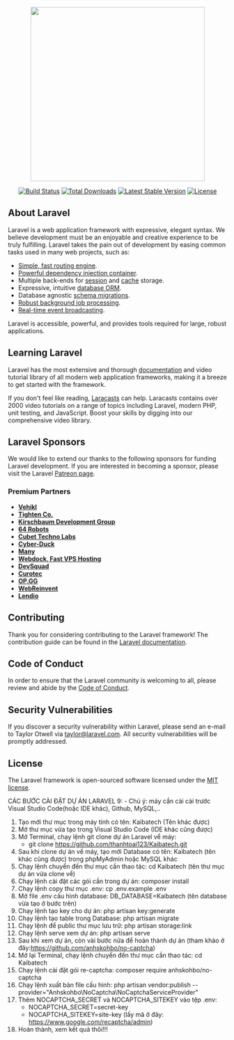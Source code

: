 <p align="center"><a href="https://laravel.com" target="_blank"><img src="https://raw.githubusercontent.com/laravel/art/master/logo-lockup/5%20SVG/2%20CMYK/1%20Full%20Color/laravel-logolockup-cmyk-red.svg" width="400"></a></p>

<p align="center">
<a href="https://travis-ci.org/laravel/framework"><img src="https://travis-ci.org/laravel/framework.svg" alt="Build Status"></a>
<a href="https://packagist.org/packages/laravel/framework"><img src="https://img.shields.io/packagist/dt/laravel/framework" alt="Total Downloads"></a>
<a href="https://packagist.org/packages/laravel/framework"><img src="https://img.shields.io/packagist/v/laravel/framework" alt="Latest Stable Version"></a>
<a href="https://packagist.org/packages/laravel/framework"><img src="https://img.shields.io/packagist/l/laravel/framework" alt="License"></a>
</p>

## About Laravel

Laravel is a web application framework with expressive, elegant syntax. We believe development must be an enjoyable and creative experience to be truly fulfilling. Laravel takes the pain out of development by easing common tasks used in many web projects, such as:

- [Simple, fast routing engine](https://laravel.com/docs/routing).
- [Powerful dependency injection container](https://laravel.com/docs/container).
- Multiple back-ends for [session](https://laravel.com/docs/session) and [cache](https://laravel.com/docs/cache) storage.
- Expressive, intuitive [database ORM](https://laravel.com/docs/eloquent).
- Database agnostic [schema migrations](https://laravel.com/docs/migrations).
- [Robust background job processing](https://laravel.com/docs/queues).
- [Real-time event broadcasting](https://laravel.com/docs/broadcasting).

Laravel is accessible, powerful, and provides tools required for large, robust applications.

## Learning Laravel

Laravel has the most extensive and thorough [documentation](https://laravel.com/docs) and video tutorial library of all modern web application frameworks, making it a breeze to get started with the framework.

If you don't feel like reading, [Laracasts](https://laracasts.com) can help. Laracasts contains over 2000 video tutorials on a range of topics including Laravel, modern PHP, unit testing, and JavaScript. Boost your skills by digging into our comprehensive video library.

## Laravel Sponsors

We would like to extend our thanks to the following sponsors for funding Laravel development. If you are interested in becoming a sponsor, please visit the Laravel [Patreon page](https://patreon.com/taylorotwell).

### Premium Partners

- **[Vehikl](https://vehikl.com/)**
- **[Tighten Co.](https://tighten.co)**
- **[Kirschbaum Development Group](https://kirschbaumdevelopment.com)**
- **[64 Robots](https://64robots.com)**
- **[Cubet Techno Labs](https://cubettech.com)**
- **[Cyber-Duck](https://cyber-duck.co.uk)**
- **[Many](https://www.many.co.uk)**
- **[Webdock, Fast VPS Hosting](https://www.webdock.io/en)**
- **[DevSquad](https://devsquad.com)**
- **[Curotec](https://www.curotec.com/services/technologies/laravel/)**
- **[OP.GG](https://op.gg)**
- **[WebReinvent](https://webreinvent.com/?utm_source=laravel&utm_medium=github&utm_campaign=patreon-sponsors)**
- **[Lendio](https://lendio.com)**

## Contributing

Thank you for considering contributing to the Laravel framework! The contribution guide can be found in the [Laravel documentation](https://laravel.com/docs/contributions).

## Code of Conduct

In order to ensure that the Laravel community is welcoming to all, please review and abide by the [Code of Conduct](https://laravel.com/docs/contributions#code-of-conduct).

## Security Vulnerabilities

If you discover a security vulnerability within Laravel, please send an e-mail to Taylor Otwell via [taylor@laravel.com](mailto:taylor@laravel.com). All security vulnerabilities will be promptly addressed.

## License

The Laravel framework is open-sourced software licensed under the [MIT license](https://opensource.org/licenses/MIT).


CÁC BƯỚC CÀI ĐẶT DỰ ÁN LARAVEL 9:                                                                                                                                                   - Chú ý: máy cần cài cài trước Visual Studio Code(hoặc IDE khác), Github, MySQL,..
1. Tạo mới thư mục trong máy tính có tên: Kaibatech (Tên khác được)
2. Mở thư mục vừa tạo trong Visual Studio Code (IDE khác cũng được)
3. Mở Terminal, chạy lệnh git clone dự án Laravel vể máy:
    - git clone https://github.com/thanhtoai123/Kaibatech.git
4. Sau khi clone dự án về máy, tạo mới Database có tên: Kaibatech (tên khác cũng được) trong phpMyAdmin hoặc MySQL khác
5. Chạy lệnh chuyển đến thư mục cần thao tác: cd Kaibatech (tên thư mục dự án vừa clone về)
6. Chạy lệnh cài đặt các gói cần trong dự án: composer install
7. Chạy lệnh copy thư mục .env: cp .env.example .env
8. Mở file .env cấu hình database: DB_DATABASE=Kaibatech (tên database vừa tạo ở bước trên)
9. Chạy lệnh tạo key cho dự án: php artisan key:generate
10. Chạy lệnh tạo table trong Database: php artisan migrate
11. Chạy lệnh để public thư mục lưu trữ: php artisan storage:link
12. Chạy lệnh serve xem dự án: php artisan serve
13. Sau khi xem dự án, còn vài bước nữa để hoàn thành dự án (tham khảo ở đây:https://github.com/anhskohbo/no-captcha)
14. Mở lại Terminal, chạy lệnh chuyển đến thư mục cần thao tác: cd Kaibatech
15. Chạy lệnh cài đặt gói re-captcha: composer require anhskohbo/no-captcha
16. Chạy lệnh xuất bản file cấu hình: php artisan vendor:publish --provider="Anhskohbo\NoCaptcha\NoCaptchaServiceProvider"
17. Thêm NOCAPTCHA_SECRET và NOCAPTCHA_SITEKEY vào tệp .env:
    - NOCAPTCHA_SECRET=secret-key
    - NOCAPTCHA_SITEKEY=site-key
    (lấy mã ở đây: https://www.google.com/recaptcha/admin)
18. Hoàn thành, xem kết quả thôi!!!

 
